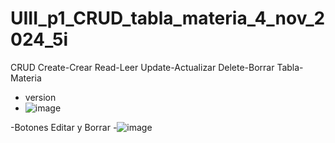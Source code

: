 # UIII_p1_CRUD_tabla_materia_4_nov_2024_5i
CRUD Create-Crear Read-Leer Update-Actualizar Delete-Borrar Tabla-Materia

- version
- ![image](https://github.com/user-attachments/assets/ffb25f54-5532-4d75-b564-de76533d6fae)

-Botones Editar y Borrar
-![image](https://github.com/user-attachments/assets/169a8aba-a1f8-4472-9965-3221741f2d49)
